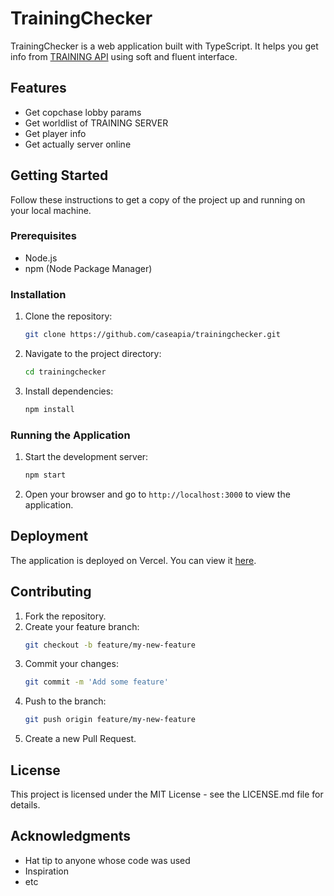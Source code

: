 # TrainingChecker

TrainingChecker is a web application built with TypeScript. It helps you get info from <a href="https://forum.training-server.com/d/3921-training-api" target="_blank" rel="noopener noreferrer">TRAINING API</a> using soft and fluent interface.

## Features

- Get copchase lobby params
- Get worldlist of TRAINING SERVER
- Get player info
- Get actually server online

## Getting Started

Follow these instructions to get a copy of the project up and running on your local machine.

### Prerequisites

- Node.js
- npm (Node Package Manager)

### Installation

1. Clone the repository:
    ```bash
    git clone https://github.com/caseapia/trainingchecker.git
    ```
2. Navigate to the project directory:
    ```bash
    cd trainingchecker
    ```
3. Install dependencies:
    ```bash
    npm install
    ```

### Running the Application

1. Start the development server:
    ```bash
    npm start
    ```
2. Open your browser and go to `http://localhost:3000` to view the application.

## Deployment

The application is deployed on Vercel. You can view it [here](https://trainingchecker.vercel.app).

## Contributing

1. Fork the repository.
2. Create your feature branch:
    ```bash
    git checkout -b feature/my-new-feature
    ```
3. Commit your changes:
    ```bash
    git commit -m 'Add some feature'
    ```
4. Push to the branch:
    ```bash
    git push origin feature/my-new-feature
    ```
5. Create a new Pull Request.

## License

This project is licensed under the MIT License - see the LICENSE.md file for details.

## Acknowledgments

- Hat tip to anyone whose code was used
- Inspiration
- etc
